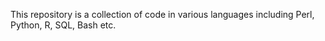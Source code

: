 This repository is a collection of code in various languages including Perl, Python, R, SQL, Bash etc.
